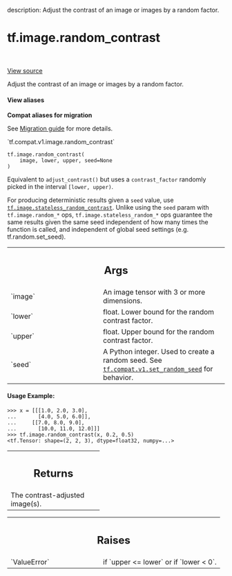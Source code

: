 description: Adjust the contrast of an image or images by a random factor.

<div itemscope itemtype="http://developers.google.com/ReferenceObject">
<meta itemprop="name" content="tf.image.random_contrast" />
<meta itemprop="path" content="Stable" />
</div>

# tf.image.random_contrast

<!-- Insert buttons and diff -->

<table class="tfo-notebook-buttons tfo-api nocontent" align="left">

</table>

<a target="_blank" class="external" href="/code/stable/tensorflow/python/ops/image_ops_impl.py">View source</a>



Adjust the contrast of an image or images by a random factor.

<section class="expandable">
  <h4 class="showalways">View aliases</h4>
  <p>
<b>Compat aliases for migration</b>
<p>See
<a href="https://www.tensorflow.org/guide/migrate">Migration guide</a> for
more details.</p>
<p>`tf.compat.v1.image.random_contrast`</p>
</p>
</section>

<pre class="devsite-click-to-copy prettyprint lang-py tfo-signature-link">
<code>tf.image.random_contrast(
    image, lower, upper, seed=None
)
</code></pre>



<!-- Placeholder for "Used in" -->

Equivalent to `adjust_contrast()` but uses a `contrast_factor` randomly
picked in the interval `[lower, upper)`.

For producing deterministic results given a `seed` value, use
<a href="../../tf/image/stateless_random_contrast.md"><code>tf.image.stateless_random_contrast</code></a>. Unlike using the `seed` param
with `tf.image.random_*` ops, `tf.image.stateless_random_*` ops guarantee the
same results given the same seed independent of how many times the function is
called, and independent of global seed settings (e.g. tf.random.set_seed).

<!-- Tabular view -->
 <table class="responsive fixed orange">
<colgroup><col width="214px"><col></colgroup>
<tr><th colspan="2"><h2 class="add-link">Args</h2></th></tr>

<tr>
<td>
`image`
</td>
<td>
An image tensor with 3 or more dimensions.
</td>
</tr><tr>
<td>
`lower`
</td>
<td>
float.  Lower bound for the random contrast factor.
</td>
</tr><tr>
<td>
`upper`
</td>
<td>
float.  Upper bound for the random contrast factor.
</td>
</tr><tr>
<td>
`seed`
</td>
<td>
A Python integer. Used to create a random seed. See
<a href="../../tf/compat/v1/set_random_seed.md"><code>tf.compat.v1.set_random_seed</code></a> for behavior.
</td>
</tr>
</table>



#### Usage Example:



```
>>> x = [[[1.0, 2.0, 3.0],
...       [4.0, 5.0, 6.0]],
...     [[7.0, 8.0, 9.0],
...       [10.0, 11.0, 12.0]]]
>>> tf.image.random_contrast(x, 0.2, 0.5)
<tf.Tensor: shape=(2, 2, 3), dtype=float32, numpy=...>
```

<!-- Tabular view -->
 <table class="responsive fixed orange">
<colgroup><col width="214px"><col></colgroup>
<tr><th colspan="2"><h2 class="add-link">Returns</h2></th></tr>
<tr class="alt">
<td colspan="2">
The contrast-adjusted image(s).
</td>
</tr>

</table>



<!-- Tabular view -->
 <table class="responsive fixed orange">
<colgroup><col width="214px"><col></colgroup>
<tr><th colspan="2"><h2 class="add-link">Raises</h2></th></tr>

<tr>
<td>
`ValueError`
</td>
<td>
if `upper <= lower` or if `lower < 0`.
</td>
</tr>
</table>

